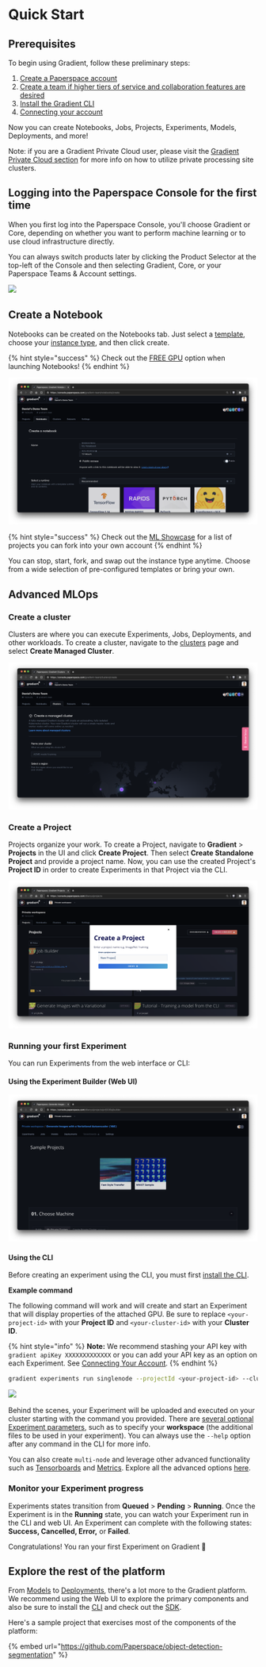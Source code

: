 # Quick Start

## Prerequisites

To begin using Gradient, follow these preliminary steps:

1. [Create a Paperspace account ](https://www.paperspace.com/account/signup)
2. [Create a team if higher tiers of service and collaboration features are desired](https://support.paperspace.com/hc/en-us/articles/360010359213-Creating-and-Managing-Paperspace-Teams)
3. [Install the Gradient CLI ](install-the-cli.md#installation)
4. [Connecting your account](install-the-cli.md#connecting-your-account)

Now you can create Notebooks, Jobs, Projects, Experiments, Models, Deployments, and more! 

Note: if you are a Gradient Private Cloud user, please visit the [Gradient Private Cloud section](https://docs.paperspace.com/gradient/gradient-private-cloud/about) for more info on how to utilize private processing site clusters.

## Logging into the Paperspace Console for the first time

When you first log into the Paperspace Console, you'll choose Gradient or Core, depending on whether you want to perform machine learning or to use cloud infrastructure directly.

You can always switch products later by clicking the Product Selector at the top-left of the Console and then selecting Gradient, Core, or your Paperspace Teams & Account settings.

![](../.gitbook/assets/welcome.gif)

## Create a Notebook

Notebooks can be created on the Notebooks tab. Just select a [template](../notebooks/notebook-containers/), choose your [instance type](../instances/instance-types.md), and then click create. 

{% hint style="success" %}
Check out the [FREE GPU](../instances/free-instances.md) option when launching Notebooks!
{% endhint %}

![Select Notebooks &amp;gt; Create a Notebook to enter the notebook create flow](../.gitbook/assets/screen-shot-2021-01-18-at-8.39.35-pm%20%281%29.png)

{% hint style="success" %}
Check out the [ML Showcase](https://ml-showcase.paperspace.com/) for a list of projects you can fork into your own account
{% endhint %}

You can stop, start, fork, and swap out the instance type anytime. Choose from a wide selection of pre-configured templates or bring your own. 

## Advanced MLOps

### Create a cluster

Clusters are where you can execute Experiments, Jobs, Deployments, and other workloads. To create a cluster, navigate to the [clusters](https://console.paperspace.com/clusters) page and select **Create Managed Cluster**.

![Create a managed cluster in the Clusters tab](../.gitbook/assets/screen-shot-2021-01-18-at-8.44.13-pm.png)

### Create a Project

Projects organize your work.  To create a Project, navigate to **Gradient** &gt; **Projects** in the UI and click **Create Project**. Then select **Create Standalone Project** and provide a project name. Now, you can use the created Project's **Project ID** in order to create Experiments in that Project via the CLI.

![Select Projects &amp;gt; Create a Project to initiate a new machine learning project ](../.gitbook/assets/screen-shot-2021-01-18-at-8.47.38-pm.png)

### Running your first Experiment

You can run Experiments from the web interface or CLI:

#### Using the Experiment Builder \(Web UI\)

![Use the experiment builder to kick off a new training job](../.gitbook/assets/screen-shot-2021-01-18-at-8.48.48-pm.png)

#### Using the CLI

Before creating an experiment using the CLI, you must first [install the CLI](install-the-cli.md). 

**Example command**

The following command will work and will create and start an Experiment that will display properties of the attached GPU. Be sure to replace `<your-project-id>` with your **Project ID** and `<your-cluster-id>` with your **Cluster ID**.

{% hint style="info" %}
**Note:** We recommend stashing your API key with `gradient apiKey XXXXXXXXXXXXX` or you can add your API key as an option on each Experiment. See [Connecting Your Account](install-the-cli.md#connecting-your-account).
{% endhint %}

```bash
gradient experiments run singlenode --projectId <your-project-id> --clusterId <your-cluster-id> --container 'Test-Container' --machineType P4000 --command 'nvidia-smi' --name 'test-01' --workspace none --apiKey <your-api-key>
```

![](../.gitbook/assets/screen-shot-2020-10-09-at-6.40.00-pm.png)

Behind the scenes, your Experiment will be uploaded and executed on your cluster starting with the command you provided. There are [several optional Experiment parameters](../experiments/using-experiments/), such as to specify your **workspace** \(the additional files to be used in your experiment\). You can always use the `--help` option after any command in the CLI for more info.  

You can also create `multi-node` and leverage other advanced functionality such as [Tensorboards](../tensorboards/using-tensorboards/getting-started-with-tensorboards.md) and [Metrics](../metrics/metrics-overview.md). Explore all the advanced options [here](../experiments/using-experiments/experiment-options.md).

### Monitor your Experiment progress

Experiments states transition from **Queued** &gt; **Pending** &gt; **Running**. Once the Experiment is in the **Running** state, you can watch your Experiment run in the CLI and web UI. An Experiment can complete with the following states: **Success, Cancelled, Error,** or **Failed**.

Congratulations! You ran your first Experiment on Gradient 🚀

## Explore the rest of the platform

From [Models](../models/about.md) to [Deployments](../deployments/about.md), there's a lot more to the Gradient platform.  We recommend using the Web UI to explore the primary components and also be sure to install the [CLI](install-the-cli.md) and check out the [SDK](../gradient-python-sdk/gradient-python-sdk/).

Here's a sample project that exercises most of the components of the platform:

{% embed url="https://github.com/Paperspace/object-detection-segmentation" %}

